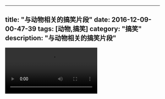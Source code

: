 
---
title: "与动物相关的搞笑片段"
date: 2016-12-09-00-47-39
tags: [动物,搞笑]
category: "搞笑"
description: "与动物相关的搞笑片段"
---
<video src="http://ohtsqip0g.bkt.clouddn.com/与动物相关的搞笑片段-动物,搞笑-搞笑.mp4" controls="controls"></video>
